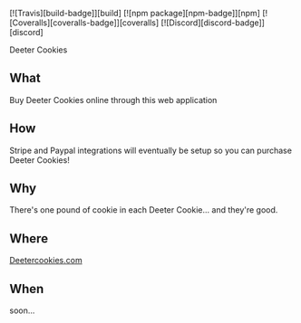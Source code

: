 [![Travis][build-badge]][build]
[![npm package][npm-badge]][npm]
[![Coveralls][coveralls-badge]][coveralls]
[![Discord][discord-badge]][discord]

Deeter Cookies


## What
Buy Deeter Cookies online through this web application

## How
Stripe and Paypal integrations will eventually be setup so you can purchase Deeter Cookies!

## Why
There's one pound of cookie in each Deeter Cookie... and they're good.

## Where
[Deetercookies.com](http://deetercookies.com)

## When
soon...
